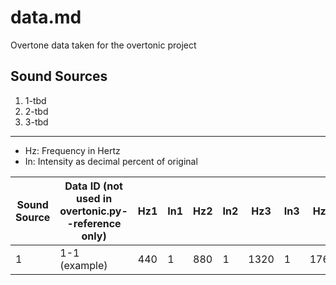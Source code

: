 # data.md
Overtone data taken for the overtonic project

## Sound Sources
1. 1-tbd
1. 2-tbd
1. 3-tbd

___

* Hz: Frequency in Hertz
* In: Intensity as decimal percent of original

Sound Source | Data ID (not used in overtonic.py--reference only) | Hz1 | In1 | Hz2 | In2 | Hz3 | In3 | Hz4 | In4 | Hz5 | In5
------------ | -------------------------------------------------- | --- | --- | --- | --- | --- | --- | --- | --- | --- | ---
| 1 | 1-1 (example) | 440 | 1 | 880 | 1 | 1320 | 1 | 1760 | 1 | 2200 | 1